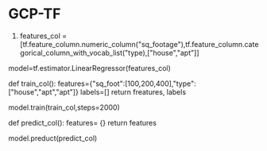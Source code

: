 # GCP-TF

1. features_col =[tf.feature_column.numeric_column("sq_footage"),tf.feature_column.categorical_column_with_vocab_list("type),["house","apt"]]

model=tf.estimator.LinearRegressor(features_col)

def train_col():
 features={"sq_foot":[100,200,400],"type":["house","apt","apt"]}
 labels=[]
 return freatures, labels
 
 model.train(train_col,steps=2000)
 
 def predict_col():
 features= {}
 return features
 
 model.preduct(predict_col)
 
